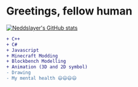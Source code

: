 # Greetings, fellow human

[![Neddslayer's GitHub stats](https://github-readme-stats.vercel.app/api?username=neddslayer)](https://github.com/anuraghazra/github-readme-stats)

```diff
+ C++
+ C#
+ Javascript
+ Minecraft Modding
+ Blockbench Modelling
+ Animation (3D and 2D symbol)
- Drawing
- My mental health 😃😃😃😃
```
